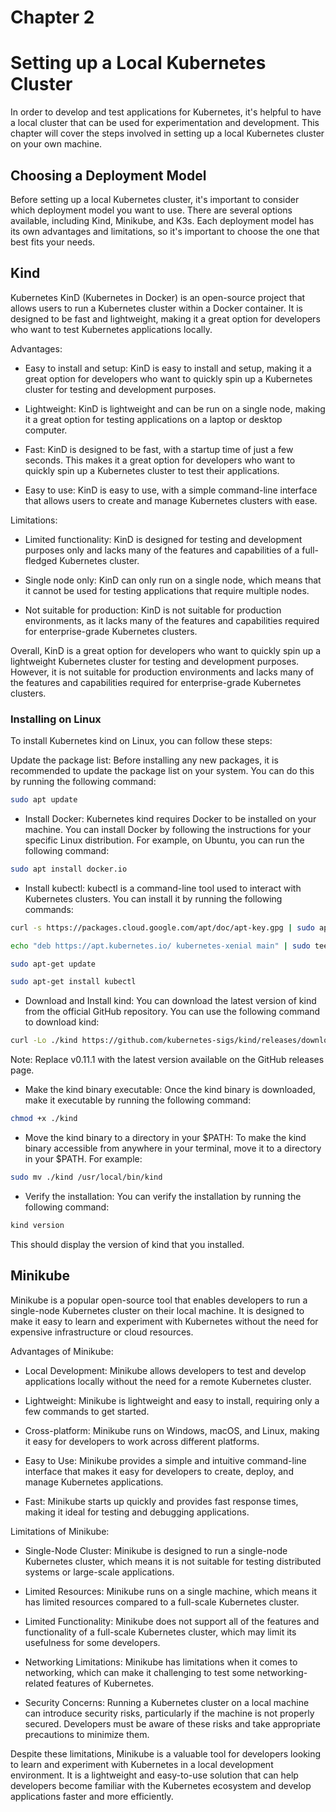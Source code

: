 # Chapter 2

# Setting up a Local Kubernetes Cluster

In order to develop and test applications for Kubernetes, it's helpful to have a local cluster that can be used for experimentation and development. This chapter will cover the steps involved in setting up a local Kubernetes cluster on your own machine.

## Choosing a Deployment Model

Before setting up a local Kubernetes cluster, it's important to consider which deployment model you want to use. There are several options available, including Kind, Minikube, and K3s. Each deployment model has its own advantages and limitations, so it's important to choose the one that best fits your needs.

## Kind

Kubernetes KinD (Kubernetes in Docker) is an open-source project that allows users to run a Kubernetes cluster within a Docker container. It is designed to be fast and lightweight, making it a great option for developers who want to test Kubernetes applications locally.

Advantages:

- Easy to install and setup: KinD is easy to install and setup, making it a great option for developers who want to quickly spin up a Kubernetes cluster for testing and development purposes.

- Lightweight: KinD is lightweight and can be run on a single node, making it a great option for testing applications on a laptop or desktop computer.

- Fast: KinD is designed to be fast, with a startup time of just a few seconds. This makes it a great option for developers who want to quickly spin up a Kubernetes cluster to test their applications.

- Easy to use: KinD is easy to use, with a simple command-line interface that allows users to create and manage Kubernetes clusters with ease.

Limitations:

- Limited functionality: KinD is designed for testing and development purposes only and lacks many of the features and capabilities of a full-fledged Kubernetes cluster.

- Single node only: KinD can only run on a single node, which means that it cannot be used for testing applications that require multiple nodes.

- Not suitable for production: KinD is not suitable for production environments, as it lacks many of the features and capabilities required for enterprise-grade Kubernetes clusters.

Overall, KinD is a great option for developers who want to quickly spin up a lightweight Kubernetes cluster for testing and development purposes. However, it is not suitable for production environments and lacks many of the features and capabilities required for enterprise-grade Kubernetes clusters.

### Installing on Linux

To install Kubernetes kind on Linux, you can follow these steps:

Update the package list: Before installing any new packages, it is recommended to update the package list on your system. You can do this by running the following command:

```bash
sudo apt update
```

- Install Docker: Kubernetes kind requires Docker to be installed on your machine. You can install Docker by following the instructions for your specific Linux distribution. For example, on Ubuntu, you can run the following command:

```bash
sudo apt install docker.io
```

- Install kubectl: kubectl is a command-line tool used to interact with Kubernetes clusters. You can install it by running the following commands:

```bash
curl -s https://packages.cloud.google.com/apt/doc/apt-key.gpg | sudo apt-key add -

echo "deb https://apt.kubernetes.io/ kubernetes-xenial main" | sudo tee /etc/apt/sources.list.d/kubernetes.list

sudo apt-get update

sudo apt-get install kubectl
```

- Download and Install kind: You can download the latest version of kind from the official GitHub repository. You can use the following command to download kind:

```bash
curl -Lo ./kind https://github.com/kubernetes-sigs/kind/releases/download/v0.11.1/kind-linux-amd64
```

Note: Replace v0.11.1 with the latest version available on the GitHub releases page.

- Make the kind binary executable: Once the kind binary is downloaded, make it executable by running the following command:

```bash
chmod +x ./kind
```

- Move the kind binary to a directory in your $PATH: To make the kind binary accessible from anywhere in your terminal, move it to a directory in your $PATH. For example:

```bash
sudo mv ./kind /usr/local/bin/kind
```

- Verify the installation: You can verify the installation by running the following command:

```bash
kind version
```

This should display the version of kind that you installed.

## Minikube

Minikube is a popular open-source tool that enables developers to run a single-node Kubernetes cluster on their local machine. It is designed to make it easy to learn and experiment with Kubernetes without the need for expensive infrastructure or cloud resources.

Advantages of Minikube:

- Local Development: Minikube allows developers to test and develop applications locally without the need for a remote Kubernetes cluster.

- Lightweight: Minikube is lightweight and easy to install, requiring only a few commands to get started.

- Cross-platform: Minikube runs on Windows, macOS, and Linux, making it easy for developers to work across different platforms.

- Easy to Use: Minikube provides a simple and intuitive command-line interface that makes it easy for developers to create, deploy, and manage Kubernetes applications.

- Fast: Minikube starts up quickly and provides fast response times, making it ideal for testing and debugging applications.

Limitations of Minikube:

- Single-Node Cluster: Minikube is designed to run a single-node Kubernetes cluster, which means it is not suitable for testing distributed systems or large-scale applications.

- Limited Resources: Minikube runs on a single machine, which means it has limited resources compared to a full-scale Kubernetes cluster.

- Limited Functionality: Minikube does not support all of the features and functionality of a full-scale Kubernetes cluster, which may limit its usefulness for some developers.

- Networking Limitations: Minikube has limitations when it comes to networking, which can make it challenging to test some networking-related features of Kubernetes.

- Security Concerns: Running a Kubernetes cluster on a local machine can introduce security risks, particularly if the machine is not properly secured. Developers must be aware of these risks and take appropriate precautions to minimize them.

Despite these limitations, Minikube is a valuable tool for developers looking to learn and experiment with Kubernetes in a local development environment. It is a lightweight and easy-to-use solution that can help developers become familiar with the Kubernetes ecosystem and develop applications faster and more efficiently.

```

```
